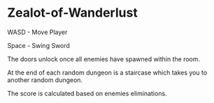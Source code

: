 # Zealot-of-Wanderlust

WASD - Move Player

Space - Swing Sword

The doors unlock once all enemies have spawned within the room.

At the end of each random dungeon is a staircase which takes you to another random dungeon.

The score is calculated based on enemies eliminations.
